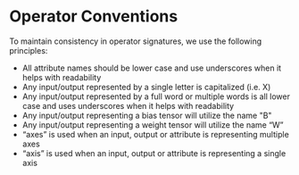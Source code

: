 # Operator Conventions

To maintain consistency in operator signatures, we use the following principles:
- All attribute names should be lower case and use underscores when it helps with readability
- Any input/output represented by a single letter is capitalized (i.e. X)
- Any input/output represented by a full word or multiple words is all lower case and uses underscores when it helps with readability
- Any input/output representing a bias tensor will utilize the name "B"
- Any input/output representing a weight tensor will utilize the name “W”
- “axes” is used when an input, output or attribute is representing multiple axes
- “axis” is used when an input, output or attribute is representing a single axis
